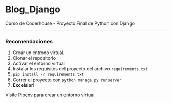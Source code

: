 # Blog_Django

Curso de Coderhouse - Proyecto Final de Python con Django

---

### Recomendaciones

1. Crear un entrono virtual.
2. Clonar el repositorio
3. Activar el entorno virtual
4. Instalar los requisitos del proyecto del archivo `requirements.txt`
5. `pip install -r requirements.txt`
6. Correr el proyecto con `python manage.py runserver`
7. **Excelsior!**

Visite [Pipenv](https://docs.python-guide.org/dev/virtualenvs/ "Pipenv y Entornos Virtuales") para crear un entorno virtual.
